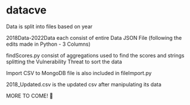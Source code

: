 # datacve
Data is split into files based on year


2018Data-2022Data each consist of entire Data JSON File (following the edits made in Python - 3 Columns)

findScores.py consist of aggregations used to find the scores and strings splitting the Vulnerability Threat to sort the data

Import CSV to MongoDB file is also included in fileImport.py 

2018_Updated.csv is the updated csv after manipulating its data

MORE TO COME! 🎉
